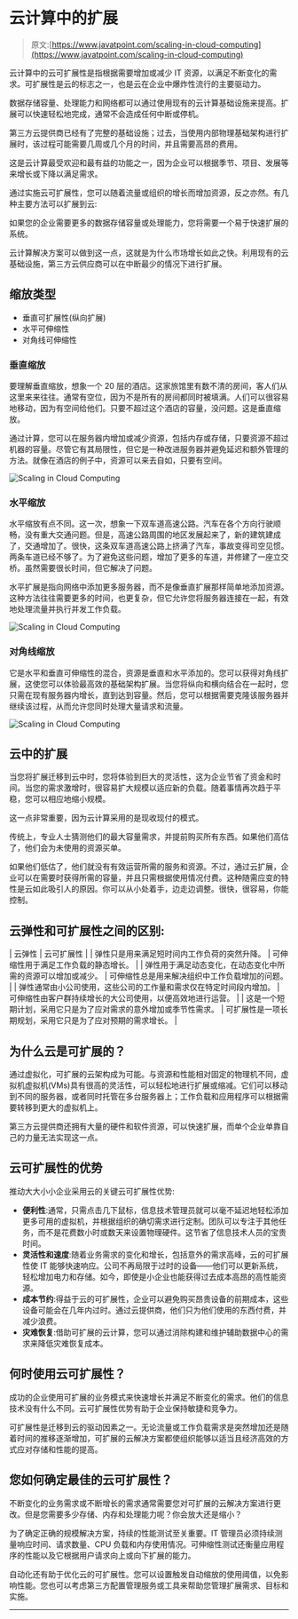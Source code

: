 # 云计算中的扩展

> 原文:[https://www.javatpoint.com/scaling-in-cloud-computing](https://www.javatpoint.com/scaling-in-cloud-computing)

云计算中的云可扩展性是指根据需要增加或减少 IT 资源，以满足不断变化的需求。可扩展性是云的标志之一，也是云在企业中爆炸性流行的主要驱动力。

数据存储容量、处理能力和网络都可以通过使用现有的云计算基础设施来提高。扩展可以快速轻松地完成，通常不会造成任何中断或停机。

第三方云提供商已经有了完整的基础设施；过去，当使用内部物理基础架构进行扩展时，该过程可能需要几周或几个月的时间，并且需要高昂的费用。

这是云计算最受欢迎和最有益的功能之一，因为企业可以根据季节、项目、发展等来增长或下降以满足需求。

通过实施云可扩展性，您可以随着流量或组织的增长而增加资源，反之亦然。有几种主要方法可以扩展到云:

如果您的企业需要更多的数据存储容量或处理能力，您将需要一个易于快速扩展的系统。

云计算解决方案可以做到这一点，这就是为什么市场增长如此之快。利用现有的云基础设施，第三方云供应商可以在中断最少的情况下进行扩展。

## 缩放类型

*   垂直可扩展性(纵向扩展)
*   水平可伸缩性
*   对角线可伸缩性

### 垂直缩放

要理解垂直缩放，想象一个 20 层的酒店。这家旅馆里有数不清的房间，客人们从这里来来往往。通常有空位，因为不是所有的房间都同时被填满。人们可以很容易地移动，因为有空间给他们。只要不超过这个酒店的容量，没问题。这是垂直缩放。

通过计算，您可以在服务器内增加或减少资源，包括内存或存储，只要资源不超过机器的容量。尽管它有其局限性，但它是一种改进服务器并避免延迟和额外管理的方法。就像在酒店的例子中，资源可以来去自如，只要有空间。

![Scaling in Cloud Computing](../Images/d67cc12048780eead53227805aae2c13.png)

### 水平缩放

水平缩放有点不同。这一次，想象一下双车道高速公路。汽车在各个方向行驶顺畅，没有重大交通问题。但是，高速公路周围的地区发展起来了，新的建筑建成了，交通增加了。很快，这条双车道高速公路上挤满了汽车，事故变得司空见惯。两条车道已经不够了。为了避免这些问题，增加了更多的车道，并修建了一座立交桥。虽然需要很长时间，但它解决了问题。

水平扩展是指向网络中添加更多服务器，而不是像垂直扩展那样简单地添加资源。这种方法往往需要更多的时间，也更复杂，但它允许您将服务器连接在一起，有效地处理流量并执行并发工作负载。

![Scaling in Cloud Computing](../Images/fa9709a177ad6e278bf9178460597dc1.png)

### 对角线缩放

它是水平和垂直可伸缩性的混合，资源是垂直和水平添加的。您可以获得对角线扩展，这使您可以体验最高效的基础架构扩展。当您将纵向和横向结合在一起时，您只需在现有服务器内增长，直到达到容量。然后，您可以根据需要克隆该服务器并继续该过程，从而允许您同时处理大量请求和流量。

![Scaling in Cloud Computing](../Images/077e4fdb96f3c4c39de65042bb3727f2.png)

## 云中的扩展

当您将扩展迁移到云中时，您将体验到巨大的灵活性，这为企业节省了资金和时间。当您的需求激增时，很容易扩大规模以适应新的负载。随着事情再次趋于平稳，您可以相应地缩小规模。

这一点非常重要，因为云计算采用的是现收现付的模式。

传统上，专业人士猜测他们的最大容量需求，并提前购买所有东西。如果他们高估了，他们会为未使用的资源买单。

如果他们低估了，他们就没有有效运营所需的服务和资源。不过，通过云扩展，企业可以在需要时获得所需的容量，并且只需根据使用情况付费。这种随需应变的特性是云如此吸引人的原因。你可以从小处着手，边走边调整。很快，很容易，你能控制。

## 云弹性和可扩展性之间的区别:

| 云弹性 | 云可扩展性 |
| 弹性只是用来满足短时间内工作负荷的突然升降。 | 可伸缩性用于满足工作负载的静态增长。 |
| 弹性用于满足动态变化，在动态变化中所需的资源可以增加或减少。 | 可伸缩性总是用来解决组织中工作负载增加的问题。 |
| 弹性通常由小公司使用，这些公司的工作量和需求仅在特定时间段内增加。 | 可伸缩性由客户群持续增长的大公司使用，以便高效地进行运营。 |
| 这是一个短期计划，采用它只是为了应对需求的意外增加或季节性需求。 | 可扩展性是一项长期规划，采用它只是为了应对预期的需求增长。 |

## 为什么云是可扩展的？

通过虚拟化，可扩展的云架构成为可能。与资源和性能相对固定的物理机不同，虚拟机虚拟机(VMs)具有很高的灵活性，可以轻松地进行扩展或缩减。它们可以移动到不同的服务器，或者同时托管在多台服务器上；工作负载和应用程序可以根据需要转移到更大的虚拟机上。

第三方云提供商还拥有大量的硬件和软件资源，可以快速扩展，而单个企业单靠自己的力量无法实现这一点。

## 云可扩展性的优势

推动大大小小企业采用云的关键云可扩展性优势:

*   **便利性**:通常，只需点击几下鼠标，信息技术管理员就可以毫不延迟地轻松添加更多可用的虚拟机，并根据组织的确切需求进行定制。团队可以专注于其他任务，而不是花费数小时或数天来设置物理硬件。这节省了信息技术人员的宝贵时间。
*   **灵活性和速度**:随着业务需求的变化和增长，包括意外的需求高峰，云的可扩展性使 IT 能够快速响应。公司不再局限于过时的设备——他们可以更新系统，轻松增加电力和存储。如今，即使是小企业也能获得过去成本高昂的高性能资源。
*   **成本节约**:得益于云的可扩展性，企业可以避免购买昂贵设备的前期成本，这些设备可能会在几年内过时。通过云提供商，他们只为他们使用的东西付费，并减少浪费。
*   **灾难恢复**:借助可扩展的云计算，您可以通过消除构建和维护辅助数据中心的需求来降低灾难恢复成本。

## 何时使用云可扩展性？

成功的企业使用可扩展的业务模式来快速增长并满足不断变化的需求。他们的信息技术没有什么不同。云可扩展性优势有助于企业保持敏捷和竞争力。

可扩展性是迁移到云的驱动因素之一。无论流量或工作负载需求是突然增加还是随着时间的推移逐渐增加，可扩展的云解决方案都使组织能够以适当且经济高效的方式应对存储和性能的提高。

## 您如何确定最佳的云可扩展性？

不断变化的业务需求或不断增长的需求通常需要您对可扩展的云解决方案进行更改。但是您需要多少存储、内存和处理能力呢？你会放大还是缩小？

为了确定正确的规模解决方案，持续的性能测试至关重要。IT 管理员必须持续测量响应时间、请求数量、CPU 负载和内存使用情况。可伸缩性测试还衡量应用程序的性能以及它根据用户请求向上或向下扩展的能力。

自动化还有助于优化云的可扩展性。您可以设置触发自动缩放的使用阈值，以免影响性能。您也可以考虑第三方配置管理服务或工具来帮助您管理扩展需求、目标和实施。

* * *